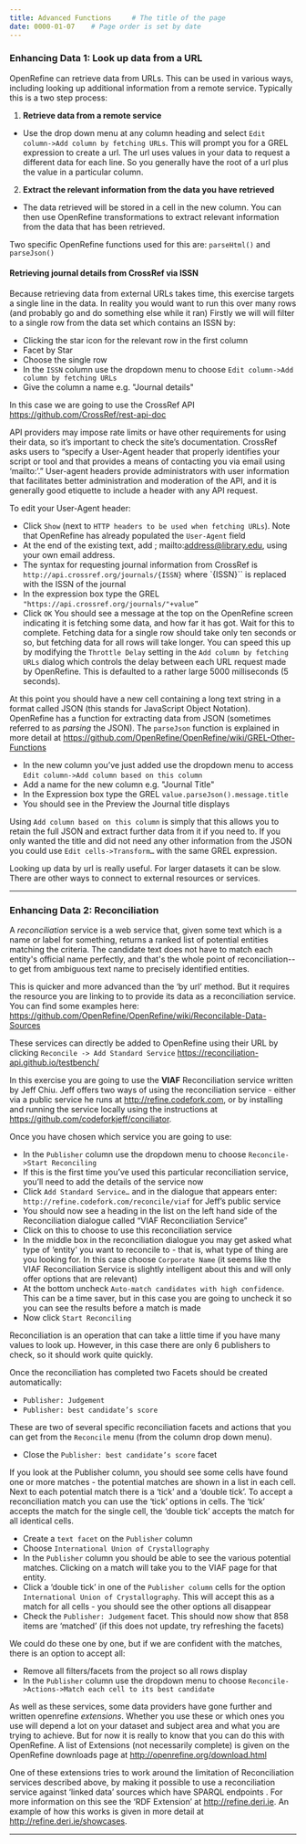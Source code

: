 ```yaml
---
title: Advanced Functions     # The title of the page
date: 0000-01-07    # Page order is set by date
---
```


### Enhancing Data 1: Look up data from a URL
OpenRefine can retrieve data from URLs. This can be used in various ways, including looking up additional information from a remote service. Typically this is a two step process:

1. __Retrieve data from a remote service__
  - Use the drop down menu at any column heading and select `Edit column->Add column by fetching URLs`. This will prompt you for a GREL expression to create a url. The url uses values in your data to request a different data for each line. So you generally have the root of a url plus the value in a particular column.
2. __Extract the relevant information from the data you have retrieved__
  - The data retrieved will be stored in a cell in the new column.  You can then use OpenRefine transformations to extract relevant information from the data that has been retrieved.

Two specific OpenRefine functions used for this are: `parseHtml()` and `parseJson()`

#### Retrieving journal details from CrossRef via ISSN
Because retrieving data from external URLs takes time, this exercise targets a single line in the data. In reality you would want to run this over many rows (and probably go and do something else while it ran)
Firstly we will will filter to a single row from the data set which contains an ISSN by:
* Clicking the star icon for the relevant row in the first column
* Facet by Star
* Choose the single row
* In the `ISSN` column use the dropdown menu to choose `Edit column->Add column by fetching URLs`
* Give the column a name e.g. "Journal details"

In this case we are going to use the CrossRef API <https://github.com/CrossRef/rest-api-doc>

API providers may impose rate limits or have other requirements for using their data, so it’s important to check the site’s documentation. CrossRef asks users to “specify a User-Agent header that properly identifies your script or tool and that provides a means of contacting you via email using ‘mailto:’.” User-agent headers provide administrators with user information that facilitates better administration and moderation of the API, and it is generally good etiquette to include a header with any API request.

To edit your User-Agent header:
* Click `Show` (next to `HTTP headers to be used when fetching URLs`). Note that OpenRefine has already populated the `User-Agent` field
* At the end of the existing text, add ; mailto:address@library.edu, using your own email address.
* The syntax for requesting journal information from CrossRef is `http://api.crossref.org/journals/{ISSN}` where `{ISSN}`` is replaced with the ISSN of the journal
* In the expression box type the GREL `"https://api.crossref.org/journals/"+value”`
* Click `OK`
You should see a message at the top on the OpenRefine screen indicating it is fetching some data, and how far it has got. Wait for this to complete. Fetching data for a single row should take only ten seconds or so, but fetching data for all rows will take longer. You can speed this up by modifying the `Throttle Delay` setting in the `Add column by fetching URLs` dialog which controls the delay between each URL request made by OpenRefine. This is defaulted to a rather large 5000 milliseconds (5 seconds).

At this point you should have a new cell containing a long text string in a format called JSON (this stands for JavaScript Object Notation).
OpenRefine has a function for extracting data from JSON (sometimes referred to as _parsing_ the JSON). The `parseJson` function is explained in more detail at <https://github.com/OpenRefine/OpenRefine/wiki/GREL-Other-Functions>
* In the new column you’ve just added use the dropdown menu to access `Edit column->Add column based on this column`
* Add a name for the new column e.g. "Journal Title"
* In the Expression box type the GREL `value.parseJson().message.title`
* You should see in the Preview the Journal title displays

Using `Add column based on this column` is simply that this allows you to retain the full JSON and extract further data from it if you need to. If you only wanted the title and did not need any other information from the JSON you could use `Edit cells->Transform…` with the same GREL expression.

Looking up data by url is really useful. For larger datasets it can be slow. There are other ways to connect to external resources or services.

-----------------------

### Enhancing Data 2: Reconciliation

A _reconciliation_ service is a web service that, given some text which is a name or label for something, returns a ranked list of potential entities matching the criteria. The candidate text does not have to match each entity's official name perfectly, and that's the whole point of reconciliation--to get from ambiguous text name to precisely identified entities.

This is quicker and more advanced than the ‘by url’ method. But it requires the resource you are linking to to provide its data as a reconciliation service. You can find some examples here: <https://github.com/OpenRefine/OpenRefine/wiki/Reconcilable-Data-Sources>

These services can directly be added to OpenRefine using their URL by clicking `Reconcile -> Add Standard Service`
<https://reconciliation-api.github.io/testbench/>

In this exercise you are going to use the __VIAF__ Reconciliation service written by Jeff Chiu. Jeff offers two ways of using the reconciliation service - either via a public service he runs at <http://refine.codefork.com>, or by installing and running the service locally using the instructions at <https://github.com/codeforkjeff/conciliator>.

Once you have chosen which service you are going to use:

* In the `Publisher` column use the dropdown menu to choose `Reconcile->Start Reconciling`
* If this is the first time you’ve used this particular reconciliation service, you’ll need to add the details of the service now
* Click `Add Standard Service…` and in the dialogue that appears enter:
`http://refine.codefork.com/reconcile/viaf` for Jeff’s public service
* You should now see a heading in the list on the left hand side of the Reconciliation dialogue called “VIAF Reconciliation Service”
* Click on this to choose to use this reconciliation service
* In the middle box in the reconciliation dialogue you may get asked what type of ‘entity' you want to reconcile to - that is, what type of thing are you looking for. In this case choose `Corporate Name` (it seems like the VIAF Reconciliation Service is slightly intelligent about this and will only offer options that are relevant)
* At the bottom uncheck  `Auto-match candidates with high confidence`. This can be a time saver, but in this case you are going to uncheck it so you can see the results before a match is made
* Now click `Start Reconciling`

Reconciliation is an operation that can take a little time if you have many values to look up. However, in this case there are only 6 publishers to check, so it should work quite quickly.

Once the reconciliation has completed two Facets should be created automatically:
* `Publisher: Judgement`
* `Publisher: best candidate’s score`

These are two of several specific reconciliation facets and actions that you can get from the `Reconcile` menu (from the column drop down menu).
* Close the `Publisher: best candidate’s score` facet

If you look at the Publisher column, you should see some cells have found one or more matches - the potential matches are shown in a list in each cell. Next to each potential match there is a ‘tick’ and a ‘double tick’. To accept a reconciliation match you can use the ‘tick’ options in cells. The ‘tick’ accepts the match for the single cell, the ‘double tick’ accepts the match for all identical cells.

* Create a `text facet` on the `Publisher` column
* Choose `International Union of Crystallography`
* In the `Publisher` column you should be able to see the various potential matches. Clicking on a match will take you to the VIAF page for that entity.
* Click a ‘double tick’ in one of the `Publisher column` cells for the option `International Union of Crystallography`. This will accept this as a match for all cells - you should see the other options all disappear
* Check the `Publisher: Judgement` facet. This should now show that 858 items are ‘matched’ (if this does not update, try refreshing the facets)

We could do these one by one, but if we are confident with the matches, there is an option to accept all:
* Remove all filters/facets from the project so all rows display
* In the `Publisher` column use the dropdown menu to choose `Reconcile->Actions->Match each cell to its best candidate`

As well as these services, some data providers have gone further and written openrefine _extensions_. Whether you use these or which ones you use will depend a lot on your dataset and subject area and what you are trying to achieve. But for now it is really to know that you can do this with OpenRefine.
A list of Extensions (not necessarily complete) is given on the OpenRefine downloads page at <http://openrefine.org/download.html>

One of these extensions tries to work around the limitation of Reconciliation services described above, by making it possible to use a reconciliation service against ‘linked data’ sources which have SPARQL endpoints . For more information on this see the ‘RDF Extension’ at <http://refine.deri.ie>. An example of how this works is given in more detail at <http://refine.deri.ie/showcases>.

-----------------------------
